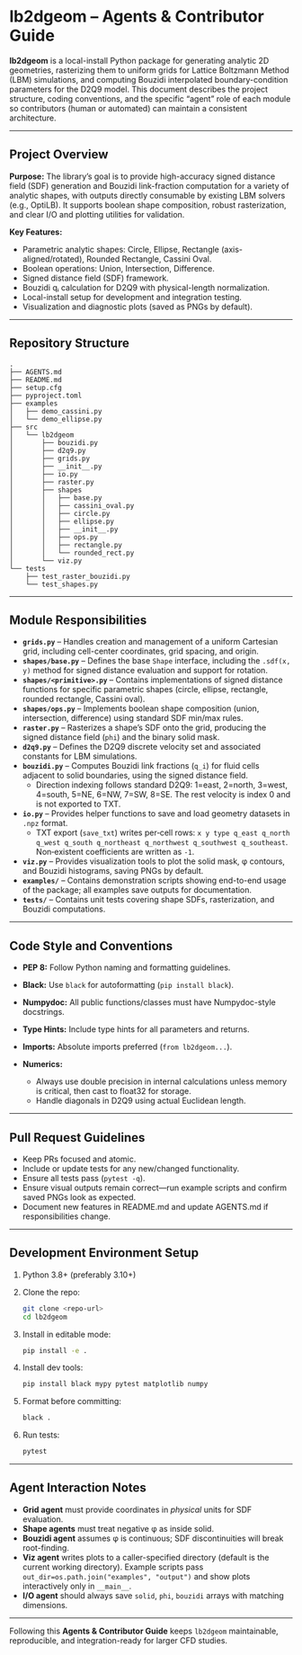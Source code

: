 # lb2dgeom – Agents & Contributor Guide

**lb2dgeom** is a local-install Python package for generating analytic 2D geometries, rasterizing them to uniform grids for Lattice Boltzmann Method (LBM) simulations, and computing Bouzidi interpolated boundary-condition parameters for the D2Q9 model.
This document describes the project structure, coding conventions, and the specific “agent” role of each module so contributors (human or automated) can maintain a consistent architecture.

---

## Project Overview

**Purpose:**
The library’s goal is to provide high-accuracy signed distance field (SDF) generation and Bouzidi link-fraction computation for a variety of analytic shapes, with outputs directly consumable by existing LBM solvers (e.g., OptiLB). It supports boolean shape composition, robust rasterization, and clear I/O and plotting utilities for validation.

**Key Features:**

* Parametric analytic shapes: Circle, Ellipse, Rectangle (axis-aligned/rotated), Rounded Rectangle, Cassini Oval.
* Boolean operations: Union, Intersection, Difference.
* Signed distance field (SDF) framework.
* Bouzidi qᵢ calculation for D2Q9 with physical-length normalization.
* Local-install setup for development and integration testing.
* Visualization and diagnostic plots (saved as PNGs by default).

---

## Repository Structure

```
.
├── AGENTS.md
├── README.md
├── setup.cfg
├── pyproject.toml
├── examples
│   ├── demo_cassini.py
│   └── demo_ellipse.py
├── src
│   └── lb2dgeom
│       ├── bouzidi.py
│       ├── d2q9.py
│       ├── grids.py
│       ├── __init__.py
│       ├── io.py
│       ├── raster.py
│       ├── shapes
│       │   ├── base.py
│       │   ├── cassini_oval.py
│       │   ├── circle.py
│       │   ├── ellipse.py
│       │   ├── __init__.py
│       │   ├── ops.py
│       │   ├── rectangle.py
│       │   └── rounded_rect.py
│       └── viz.py
└── tests
    ├── test_raster_bouzidi.py
    └── test_shapes.py
```

---

## Module Responsibilities

* **`grids.py`** – Handles creation and management of a uniform Cartesian grid, including cell-center coordinates, grid spacing, and origin.
* **`shapes/base.py`** – Defines the base `Shape` interface, including the `.sdf(x, y)` method for signed distance evaluation and support for rotation.
* **`shapes/<primitive>.py`** – Contains implementations of signed distance functions for specific parametric shapes (circle, ellipse, rectangle, rounded rectangle, Cassini oval).
* **`shapes/ops.py`** – Implements boolean shape composition (union, intersection, difference) using standard SDF min/max rules.
* **`raster.py`** – Rasterizes a shape’s SDF onto the grid, producing the signed distance field (`phi`) and the binary solid mask.
* **`d2q9.py`** – Defines the D2Q9 discrete velocity set and associated constants for LBM simulations.
* **`bouzidi.py`** – Computes Bouzidi link fractions (`q_i`) for fluid cells adjacent to solid boundaries, using the signed distance field.
  - Direction indexing follows standard D2Q9: 1=east, 2=north, 3=west, 4=south, 5=NE, 6=NW, 7=SW, 8=SE. The rest velocity is index 0 and is not exported to TXT.
* **`io.py`** – Provides helper functions to save and load geometry datasets in `.npz` format.
  - TXT export (`save_txt`) writes per‑cell rows: `x y type q_east q_north q_west q_south q_northeast q_northwest q_southwest q_southeast`. Non‑existent coefficients are written as `-1`.
* **`viz.py`** – Provides visualization tools to plot the solid mask, φ contours, and Bouzidi histograms, saving PNGs by default.
* **`examples/`** – Contains demonstration scripts showing end-to-end usage of the package; all examples save outputs for documentation.
* **`tests/`** – Contains unit tests covering shape SDFs, rasterization, and Bouzidi computations.

---

## Code Style and Conventions

* **PEP 8:** Follow Python naming and formatting guidelines.
* **Black:** Use `black` for autoformatting (`pip install black`).
* **Numpydoc:** All public functions/classes must have Numpydoc-style docstrings.
* **Type Hints:** Include type hints for all parameters and returns.
* **Imports:** Absolute imports preferred (`from lb2dgeom...`).
* **Numerics:**

  * Always use double precision in internal calculations unless memory is critical, then cast to float32 for storage.
  * Handle diagonals in D2Q9 using actual Euclidean length.

---

## Pull Request Guidelines

* Keep PRs focused and atomic.
* Include or update tests for any new/changed functionality.
* Ensure all tests pass (`pytest -q`).
* Ensure visual outputs remain correct—run example scripts and confirm saved PNGs look as expected.
* Document new features in README.md and update AGENTS.md if responsibilities change.

---

## Development Environment Setup

1. Python 3.8+ (preferably 3.10+)
2. Clone the repo:

   ```bash
   git clone <repo-url>
   cd lb2dgeom
   ```
3. Install in editable mode:

   ```bash
   pip install -e .
   ```
4. Install dev tools:

   ```bash
   pip install black mypy pytest matplotlib numpy
   ```
5. Format before committing:

   ```bash
   black .
   ```
6. Run tests:

   ```bash
   pytest
   ```

---

## Agent Interaction Notes

* **Grid agent** must provide coordinates in *physical* units for SDF evaluation.
* **Shape agents** must treat negative φ as inside solid.
* **Bouzidi agent** assumes φ is continuous; SDF discontinuities will break root-finding.
* **Viz agent** writes plots to a caller-specified directory (default is the
  current working directory). Example scripts pass
  `out_dir=os.path.join("examples", "output")` and show plots interactively
  only in `__main__`.
* **I/O agent** should always save `solid`, `phi`, `bouzidi` arrays with matching dimensions.

---

Following this **Agents & Contributor Guide** keeps `lb2dgeom` maintainable, reproducible, and integration-ready for larger CFD studies.
